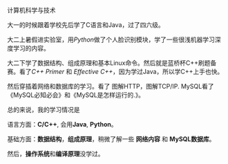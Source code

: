 计算机科学与技术



大一的时候跟着学校先后学了C语言和Java，过了四六级。

大二上暑假进实验室，用*Python*做了个人脸识别模块，学了一些很浅机器学习深度学习的内容。

大二下学了数据结构、组成原理和基本Linux命令。然后就是蓝桥杯C++刷题备赛。看了*C++ Primer* 和 *Effective C++*，因为学过Java，所以学C++上手也快。

然后穿插着网络和数据库的学习。看了 图解HTTP，图解TCP/IP. MySQL看了《MySQL必知必会》和《MySQL是怎样运行的.》。



总的来说，我的学习情况是 

语言方面：**C/C++**,  会用**Java**, **Python**。

基础方面：**数据结构**，**组成原理**，稍微了解一些 **网络内容** 和 **MySQL数据库**。

然后，**操作系统**和**编译原理**没学过。

